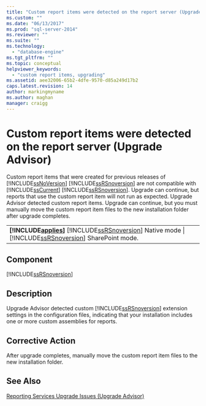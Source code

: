 ```yaml
---
title: "Custom report items were detected on the report server (Upgrade Advisor) | Microsoft Docs"
ms.custom: ""
ms.date: "06/13/2017"
ms.prod: "sql-server-2014"
ms.reviewer: ""
ms.suite: ""
ms.technology: 
  - "database-engine"
ms.tgt_pltfrm: ""
ms.topic: conceptual
helpviewer_keywords: 
  - "custom report items, upgrading"
ms.assetid: aee32006-65b2-4dfe-9570-d85a249d17b2
caps.latest.revision: 14
author: markingmyname
ms.author: maghan
manager: craigg
---
```

# Custom report items were detected on the report server (Upgrade Advisor)
  Custom report items that were created for previous releases of [!INCLUDE[ssNoVersion](../../includes/ssnoversion-md.md)] [!INCLUDE[ssRSnoversion](../../includes/ssrsnoversion-md.md)] are not compatible with [!INCLUDE[ssCurrent](../../includes/sscurrent-md.md)] [!INCLUDE[ssRSnoversion](../../includes/ssrsnoversion-md.md)]. Upgrade can continue, but reports that use the custom report item will not run as expected. Upgrade Advisor detected custom report items. Upgrade can continue, but you must manually move the custom report item files to the new installation folder after upgrade completes.  
  
||  
|-|  
|**[!INCLUDE[applies](../../includes/applies-md.md)]**  [!INCLUDE[ssRSnoversion](../../includes/ssrsnoversion-md.md)] Native mode &#124; [!INCLUDE[ssRSnoversion](../../includes/ssrsnoversion-md.md)] SharePoint mode.|  
  
## Component  
 [!INCLUDE[ssRSnoversion](../../includes/ssrsnoversion-md.md)]  
  
## Description  
 Upgrade Advisor detected custom [!INCLUDE[ssRSnoversion](../../includes/ssrsnoversion-md.md)] extension settings in the configuration files, indicating that your installation includes one or more custom assemblies for reports.  
  
## Corrective Action  
 After upgrade completes, manually move the custom report item files to the new installation folder.  
  
## See Also  
 [Reporting Services Upgrade Issues &#40;Upgrade Advisor&#41;](../../../2014/sql-server/install/reporting-services-upgrade-issues-upgrade-advisor.md)  
  
  
